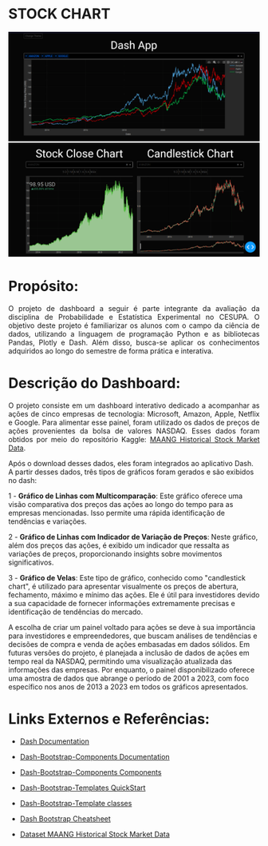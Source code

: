 # STOCK CHART

<img src="/Assets/Img/img1.png">
<img src="/Assets/Img/img2.png">

# Propósito:

<p style="text-align: justify">O projeto de dashboard a seguir é parte integrante da avaliação da disciplina de Probabilidade e Estatística Experimental no CESUPA. O objetivo deste projeto é familiarizar os alunos com o campo da ciência de dados, utilizando a linguagem de programação Python e as bibliotecas Pandas, Plotly e Dash. Além disso, busca-se aplicar os conhecimentos adquiridos ao longo do semestre de forma prática e interativa.

# Descrição do Dashboard:


<p style="text-align: justify;">O projeto consiste em um dashboard interativo dedicado a acompanhar as ações de cinco empresas de tecnologia: Microsoft, Amazon, Apple, Netflix e Google. Para alimentar esse painel, foram utilizado os dados de preços de ações provenientes da bolsa de valores NASDAQ. Esses dados foram obtidos por meio do repositório Kaggle: <a href="https://www.kaggle.com/datasets/soumendraprasad/stock">MAANG Historical Stock Market Data</a>.</p>

Após o download desses dados, eles foram integrados ao aplicativo Dash. A partir desses dados, três tipos de gráficos foram gerados e são exibidos no dash:

1 - **Gráfico de Linhas com Multicomparação**: Este gráfico oferece uma visão comparativa dos preços das ações ao longo do tempo para as empresas mencionadas. Isso permite uma rápida identificação de tendências e variações.

2 - **Gráfico de Linhas com Indicador de Variação de Preços**: Neste gráfico, além dos preços das ações, é exibido um indicador que ressalta as variações de preços, proporcionando insights sobre movimentos significativos.

3 - **Gráfico de Velas**: Este tipo de gráfico, conhecido como "candlestick chart", é utilizado para apresentar visualmente os preços de abertura, fechamento, máximo e mínimo das ações. Ele é útil para investidores devido a sua capacidade de fornecer informações extremamente precisas e identificação de tendências do mercado. 

A escolha de criar um painel voltado para ações se deve à sua importância para investidores e empreendedores, que buscam análises de tendências e decisões de compra e venda de ações embasadas em dados sólidos. Em futuras versões do projeto, é planejada a inclusão de dados de ações em tempo real da NASDAQ, permitindo uma visualização atualizada das informações das empresas. Por enquanto, o painel disponibilizado oferece uma amostra de dados que abrange o período de 2001 a 2023, com foco específico nos anos de 2013 a 2023 em todos os gráficos apresentados.

# Links Externos e Referências:

- <a href="https://dash.plotly.com">Dash Documentation</a>

- <a href="https://dash-bootstrap-components.opensource.faculty.ai/docs/">Dash-Bootstrap-Components Documentation</a>

- <a href="https://dash-bootstrap-components.opensource.faculty.ai/docs/components/">Dash-Bootstrap-Components Components</a>

- <a href="https://github.com/AnnMarieW/dash-bootstrap-templates">Dash-Bootstrap-Templates QuickStart</a>

- <a href="https://hellodash.pythonanywhere.com/bootstrap-utility-classes/bootstrap-utility-classes#background">Dash-Bootstrap-Template classes</a>

- <a href="https://dashcheatsheet.pythonanywhere.com">Dash Bootstrap Cheatsheet</a> 

- <a href="https://www.kaggle.com/datasets/soumendraprasad/stock">Dataset MAANG Historical Stock Market Data</a> 

</p>

